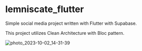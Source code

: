 # lemniscate_flutter

Simple social media project written with Flutter with Supabase. 

This project utilizes Clean Architecture with Bloc pattern.

![photo_2023-10-02_14-31-39](https://github.com/abdrakhmanovzh/lemniscate-flutter/assets/74825928/77377441-b7c6-41b2-8b74-8e76aeaf5c36)
